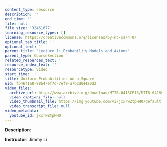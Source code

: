 ```yaml
---
content_type: resource
description: ''
end_time: ''
file: null
file_size: '32461677'
learning_resource_types: []
license: https://creativecommons.org/licenses/by-nc-sa/4.0/
optional_tab_title: ''
optional_text: ''
parent_title: 'Lecture 1: Probability Models and Axioms'
parent_type: CourseSection
related_resources_text: ''
resource_index_text: ''
resourcetype: Video
start_time: ''
title: Uniform Probabilities on a Square
uid: fb46f1a8-88b4-ef7d-7ef9-a7b2d0d420d3
video_files:
  archive_url: http://www.archive.org/download/MIT6.041SCF13/MIT6_041SCF13_Uniform_Probabilities_on_a_Square_300k.mp4
  video_captions_file: null
  video_thumbnail_file: https://img.youtube.com/vi/jxxrwZtpHH0/default.jpg
  video_transcript_file: null
video_metadata:
  youtube_id: jxxrwZtpHH0
---
```


**Description**:

**Instructor**: Jimmy Li

